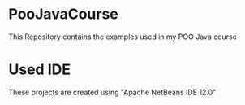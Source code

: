 # PooJavaCourse
This Repository contains the examples used in my POO Java course

# Used IDE

These projects are created using "Apache NetBeans IDE 12.0"


